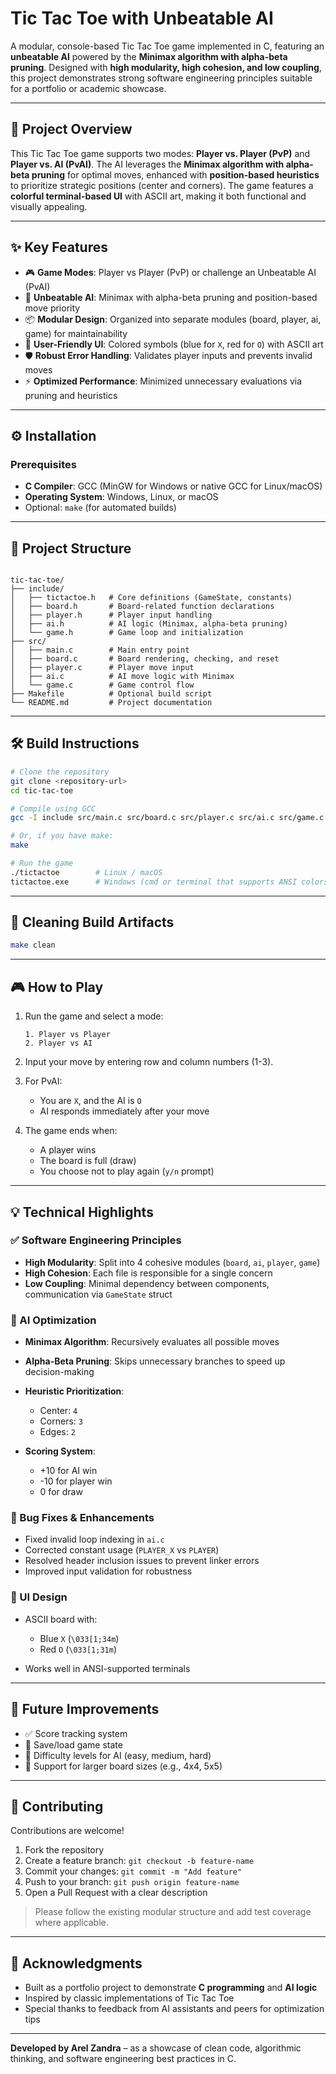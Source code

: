 # Tic Tac Toe with Unbeatable AI

A modular, console-based Tic Tac Toe game implemented in C, featuring an **unbeatable AI** powered by the **Minimax algorithm with alpha-beta pruning**. Designed with **high modularity, high cohesion, and low coupling**, this project demonstrates strong software engineering principles suitable for a portfolio or academic showcase.

---

## 📌 Project Overview

This Tic Tac Toe game supports two modes: **Player vs. Player (PvP)** and **Player vs. AI (PvAI)**. The AI leverages the **Minimax algorithm with alpha-beta pruning** for optimal moves, enhanced with **position-based heuristics** to prioritize strategic positions (center and corners). The game features a **colorful terminal-based UI** with ASCII art, making it both functional and visually appealing.

---

## ✨ Key Features

- 🎮 **Game Modes**: Player vs Player (PvP) or challenge an Unbeatable AI (PvAI)
- 🤖 **Unbeatable AI**: Minimax with alpha-beta pruning and position-based move priority
- 📦 **Modular Design**: Organized into separate modules (board, player, ai, game) for maintainability
- 🎨 **User-Friendly UI**: Colored symbols (blue for `X`, red for `O`) with ASCII art
- 🛡️ **Robust Error Handling**: Validates player inputs and prevents invalid moves
- ⚡ **Optimized Performance**: Minimized unnecessary evaluations via pruning and heuristics

---

## ⚙️ Installation

### Prerequisites

- **C Compiler**: GCC (MinGW for Windows or native GCC for Linux/macOS)
- **Operating System**: Windows, Linux, or macOS  
- Optional: `make` (for automated builds)

---

## 📁 Project Structure

```

tic-tac-toe/
├── include/
│   ├── tictactoe.h   # Core definitions (GameState, constants)
│   ├── board.h       # Board-related function declarations
│   ├── player.h      # Player input handling
│   ├── ai.h          # AI logic (Minimax, alpha-beta pruning)
│   └── game.h        # Game loop and initialization
├── src/
│   ├── main.c        # Main entry point
│   ├── board.c       # Board rendering, checking, and reset
│   ├── player.c      # Player move input
│   ├── ai.c          # AI move logic with Minimax
│   └── game.c        # Game control flow
├── Makefile          # Optional build script
└── README.md         # Project documentation

````

---

## 🛠️ Build Instructions

```bash
# Clone the repository
git clone <repository-url>
cd tic-tac-toe

# Compile using GCC
gcc -I include src/main.c src/board.c src/player.c src/ai.c src/game.c -o tictactoe

# Or, if you have make:
make

# Run the game
./tictactoe        # Linux / macOS
tictactoe.exe      # Windows (cmd or terminal that supports ANSI colors)
````

---

## 🧹 Cleaning Build Artifacts

```bash
make clean
```

---

## 🎮 How to Play

1. Run the game and select a mode:

   ```
   1. Player vs Player
   2. Player vs AI
   ```

2. Input your move by entering row and column numbers (1-3).

3. For PvAI:

   * You are `X`, and the AI is `O`
   * AI responds immediately after your move

4. The game ends when:

   * A player wins
   * The board is full (draw)
   * You choose not to play again (`y/n` prompt)

---

## 💡 Technical Highlights

### ✅ Software Engineering Principles

* **High Modularity**: Split into 4 cohesive modules (`board`, `ai`, `player`, `game`)
* **High Cohesion**: Each file is responsible for a single concern
* **Low Coupling**: Minimal dependency between components, communication via `GameState` struct

### 🧠 AI Optimization

* **Minimax Algorithm**: Recursively evaluates all possible moves
* **Alpha-Beta Pruning**: Skips unnecessary branches to speed up decision-making
* **Heuristic Prioritization**:

  * Center: `4`
  * Corners: `3`
  * Edges: `2`
* **Scoring System**:

  * +10 for AI win
  * -10 for player win
  * 0 for draw

### 🐞 Bug Fixes & Enhancements

* Fixed invalid loop indexing in `ai.c`
* Corrected constant usage (`PLAYER_X` vs `PLAYER`)
* Resolved header inclusion issues to prevent linker errors
* Improved input validation for robustness

### 🎨 UI Design

* ASCII board with:

  * Blue `X` (`\033[1;34m`)
  * Red `O` (`\033[1;31m`)
* Works well in ANSI-supported terminals

---

## 🔮 Future Improvements

* ✅ Score tracking system
* 💾 Save/load game state
* 🧠 Difficulty levels for AI (easy, medium, hard)
* 🧱 Support for larger board sizes (e.g., 4x4, 5x5)

---

## 🤝 Contributing

Contributions are welcome!

1. Fork the repository
2. Create a feature branch: `git checkout -b feature-name`
3. Commit your changes: `git commit -m "Add feature"`
4. Push to your branch: `git push origin feature-name`
5. Open a Pull Request with a clear description

> Please follow the existing modular structure and add test coverage where applicable.

---

## 🙏 Acknowledgments

* Built as a portfolio project to demonstrate **C programming** and **AI logic**
* Inspired by classic implementations of Tic Tac Toe
* Special thanks to feedback from AI assistants and peers for optimization tips

---

**Developed by Arel Zandra** – as a showcase of clean code, algorithmic thinking, and software engineering best practices in C.
